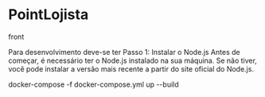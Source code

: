# PointLojista

front 

Para desenvolvimento deve-se ter 
Passo 1: Instalar o Node.js
Antes de começar, é necessário ter o Node.js instalado na sua máquina. Se não tiver, você pode instalar a versão mais recente a partir do site oficial do Node.js.




 docker-compose -f docker-compose.yml up --build